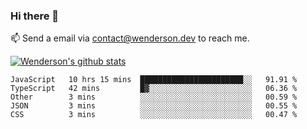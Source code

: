 ### Hi there 👋

<!--
**Wenderson-P/wenderson-p** is a ✨ _special_ ✨ repository because its `README.md` (this file) appears on your GitHub profile.

Here are some ideas to get you started:

- 🔭 I’m currently working on ...
- 🌱 I’m currently learning ...
- 👯 I’m looking to collaborate on ...
- 🤔 I’m looking for help with ...
- 💬 Ask me about ...
- 📫 How to reach me: ...
- 😄 Pronouns: ...
- ⚡ Fun fact: ...
-->

📫  Send a email via contact@wenderson.dev to reach me.

[![Wenderson's github stats](https://github-readme-stats.vercel.app/api?username=wenderson-p&show_icons=true&theme=tokyonight&hide=issues)](https://github.com/wenderson-p/github-readme-stats)

<!--START_SECTION:waka-->
```text
JavaScript   10 hrs 15 mins  ███████████████████████░░   91.91 % 
TypeScript   42 mins         █▓░░░░░░░░░░░░░░░░░░░░░░░   06.36 % 
Other        3 mins          ░░░░░░░░░░░░░░░░░░░░░░░░░   00.59 % 
JSON         3 mins          ░░░░░░░░░░░░░░░░░░░░░░░░░   00.55 % 
CSS          3 mins          ░░░░░░░░░░░░░░░░░░░░░░░░░   00.47 % 
```
<!--END_SECTION:waka-->
